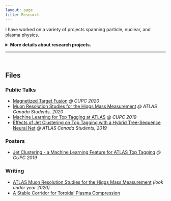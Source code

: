 ```yaml
---
layout: page
title: Research
---
```


I have worked on a variety of projects spanning particle, nuclear, and plasma physics. 

<details>
  <summary> <b>More details about research projects.</b> </summary>

 ## Projects

 ### Interferometry at the Institute for Quantum Computing

  I worked on characterizing silicon for a future grating interferometer experiment. This experiment, in <a href="https://services.iqc.uwaterloo.ca/people/profile/dpushin/" target="_blank"> Dmitry Pushin's group</a>, will use neutrons to <a href="https://journals.aps.org/prl/abstract/10.1103/PhysRevLett.120.113201" target="_blank">measure the gravitational constant</a>.

  For certain silicon crystals to be used as sensitive optical gratings, we need to understand its properties - in particular, its <a href="https://en.wikipedia.org/wiki/Birefringence" target="_blank">birefringence</a> (an often small change in refractive index that depends on light polarization). Using a NIR laser and simple optical setup, I did measurements on several silicon samples, measuring birefringence with high sensitivity ($\sim 10^{-6}$).

  <center><img src="{{ site.github.url }}/assets/img/intro/sample2_birefmap.png"  width="550"/></center>
  <center><i>A map of measured birefringence of a portion of a silicon sample (on the left side), compared to birefringence measured through the air (no sample, on the right side).</i></center>

 ### Plasma Stability at General Fusion

  General Fusion's approach to nuclear fusion is to first inject a plasma into a cavity surrounded by liquid metal; this cavity is then collapsed using pistons, which squeezes and heats the plasma and induces fusion reactions.

  <center><img src="{{ site.github.url }}/assets/img/intro/gf-compression.gif" width="450"/></center>
  <center><i>An animation of fusion reactor concept. After the plasma is injected from the top, the arrayed pistons on the outside compress the liquid metal and plasma.</i></center>

  With Aaron Froese and the simulations team, we studied ways to optimize the characteristics of a hot plasma that is being compressed. When we subject plasma to increased temperatures and densities for fusion to take place, we want to ensure that it will remain stable and behave in a useful way.

  ### ATLAS

  I spent around 6 months working on the <a href="https://atlas.cern/" target="_blank">ATLAS experiment</a>, a large particle collider experiment at CERN.

  Most recently, with Pierre Savard and Lukas Adamek at the University of Toronto, we developed ways to estimate and quantify the measurement uncertainty of the Higgs boson mass, an important parameter of interest that ATLAS observes.

  <center><img src="{{ site.github.url }}/assets/img/intro/HtoZZto4lchannel.jpg"  width="400"/></center>
  <center><i>The uncertainty of the Higgs mass is related to how wide the Higgs mass distribution (light blue) appears on a histogram of many different particle masses. Plot from the <a href="https://www.sciencedirect.com/science/article/pii/S037026931200857X#fg0080" target="_blank">2012 ATLAS Higgs discovery paper</a>.</i></center>

  Before that, with Alison Lister and Colin Gay at my home university, we developed machine learning methods to distinguish a specific kind of quark (top) decay from large quantities of background data.  

  <center><img src="{{ site.github.url }}/assets/img/intro/signal_top.png"  width="400"/></center>
  <center><i>We want to classify seemingly incomprehensible particle decay events like this one, plotted in a coordinate space, as signal or background. An application of certain machine learning methods, often devised for completely unrelated purposes, can sometimes be fruitful.</i></center>

  ### LHCb Statistics

  For half a summer at Imperial College London, I worked with William Barter on the <a href="http://lhcb-public.web.cern.ch/" target="_blank">LHCb experiment</a>, also located at CERN. We used and developed statistical methods to see if the differences between two samples of particle decay data are statistically significant. Such methods are useful for seeing how matter and antimatter behave differently, a central problem in physics.

  ### NEWS-G Dark Matter Search at SNOLAB

  For a summer at <a href="https://www.snolab.ca/" target="_blank">SNOLAB</a>, with Pierre Gorel, I worked on simulations of a new dark matter detector called <a href="https://news-g.org/" target="_blank">NEWS-G</a>. We were interested in seeing the effects of a neutron radiation calibration source on the detector performance, and investigated signal processing options to discriminate between dark matter and other signals.

  <center><img src="{{ site.github.url }}/assets/img/intro/newsg-detector.png"  width="250"/></center>
  <center><i>NEWS-G is a big sphere with electrodes and filled with gas, making it a <a href="https://en.wikipedia.org/wiki/Proportional_counter" target="_blank">proportional counter</a> that's sensitive to many signals, including <a href="https://en.wikipedia.org/wiki/Weakly_interacting_massive_particles " target="_blank">WIMP</a> dark matter candidates. It's shielded by lead and plastic from background radiation. </i></center>

  ### Commissioning the EMMA Spectrometer at TRIUMF

  EMMA is a recoil mass spectrometer at <a href="https://www.triumf.ca/" target="_blank">TRIUMF</a>, Canada's national lab for accelerator physics. At EMMA, after an energetic particle beam is collided into a target, the resulting nuclei (recoils) are sorted and classified based on their mass and charge. It allows us to study a lot of different nuclear reactions, especially astrophysical ones.  

  I worked with EMMA's principal researcher, Barry Davids, for one summer on running simulations and gauging EMMA's operating characteristics. I sometimes work part-time with the EMMA group during the school year.

  <center><img src="{{ site.github.url }}/assets/img/intro/emma-triumf.jpg"  width="350"/></center>
  <center><i>EMMA consists of a series of electric and magnetic deflectors to separate particle beams into constituents.</i></center>

</details>

---

&nbsp;

## Files

### Public Talks

<ul>
  <li><a href="/assets/files/presentations/Magnetized_Target_Fusion-CUPC2020.pdf" target="_blank">Magnetized Target Fusion</a> <i>@ CUPC 2020</i> </li>
  <li><a href="/assets/files/presentations/Alex_Wen_ATLAS_Canada_MuonResolutionStudiesfortheHiggsMassMeasurement-ATLASCan2020.pdf" target="_blank">Muon Resolution Studies for the Higgs Mass Measurement</a> <i>@ ATLAS Canada Students, 2020</i> </li>
  <li><a href="/assets/files/presentations/MachineLearningforTopTaggingatATLAS-CUPC2019.pdf" target="_blank">Machine Learning for Top Tagging at ATLAS</a> <i>@ CUPC 2019</i> </li>
  <li><a href="/assets/files/presentations/Effects_of_Jet_Clustering_on_Top_Tagging_with_a_Hybrid_Tree-Sequence_Neural_Net-ATLASCan2019.pdf" target="_blank">Effects of Jet Clustering on Top Tagging with a Hybrid Tree-Sequence Neural Net</a> <i>@ ATLAS Canada Students, 2019</i> </li>
</ul>

### Posters

<ul>
  <li><a href="/assets/files/posters/CUPC_poster.pdf" target="_blank">Jet Clustering - a Machine Learning Feature for ATLAS Top Tagging</a> <i>@ CUPC 2019</i> </li>
</ul>

### Writing

<ul>
  <li><a href="https://particlephysics.ca/research-activities/undergrad-program-cern-papers/?lang=en" target="_blank"> ATLAS Muon Resolution Studies for the Higgs Mass Measurement</a> <i> (look under year 2020) </i> </li>
  <li><a href="https://iopscience.iop.org/article/10.1088/1741-4326/abe68c/pdf" target="_blank"> A Stable Corridor for Toroidal Plasma Compression </a></li>

</ul>
